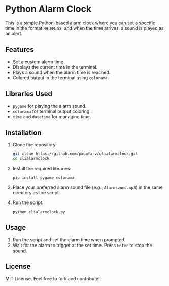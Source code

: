 # Python Alarm Clock

This is a simple Python-based alarm clock where you can set a specific time in the format `HH:MM:SS`, and when the time arrives, a sound is played as an alert.

## Features
- Set a custom alarm time.
- Displays the current time in the terminal.
- Plays a sound when the alarm time is reached.
- Colored output in the terminal using `colorama`.

## Libraries Used
- `pygame` for playing the alarm sound.
- `colorama` for terminal output coloring.
- `time` and `datetime` for managing time.

## Installation
1. Clone the repository:
    ```bash
    git clone https://github.com/paomfarv/clialarmclock.git
    cd clialarmclock
    ```

2. Install the required libraries:
    ```bash
    pip install pygame colorama
    ```

3. Place your preferred alarm sound file (e.g., `Alarmsound.mp3`) in the same directory as the script.

4. Run the script:
    ```bash
    python clialarmclock.py
    ```

## Usage
1. Run the script and set the alarm time when prompted.
2. Wait for the alarm to trigger at the set time. Press `Enter` to stop the sound.

## License
MIT License. Feel free to fork and contribute!

